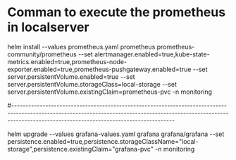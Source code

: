 # Comman to execute the prometheus in localserver

helm install --values prometheus.yaml  prometheus prometheus-community/prometheus --set alertmanager.enabled=true,kube-state-metrics.enabled=true,prometheus-node-exporter.enabled=true,prometheus-pushgateway.enabled=true  --set server.persistentVolume.enabled=true --set server.persistentVolume.storageClass=local-storage --set server.persistentVolume.existingClaim=prometheus-pvc -n monitoring

#---------------------------------------------------------------------------------------------------------------------------------------------------------------------------------------------------------------------

helm upgrade --values grafana-values.yaml grafana grafana/grafana --set persistence.enabled=true,persistence.storageClassName="local-storage",persistence.existingClaim="grafana-pvc" -n monitoring

